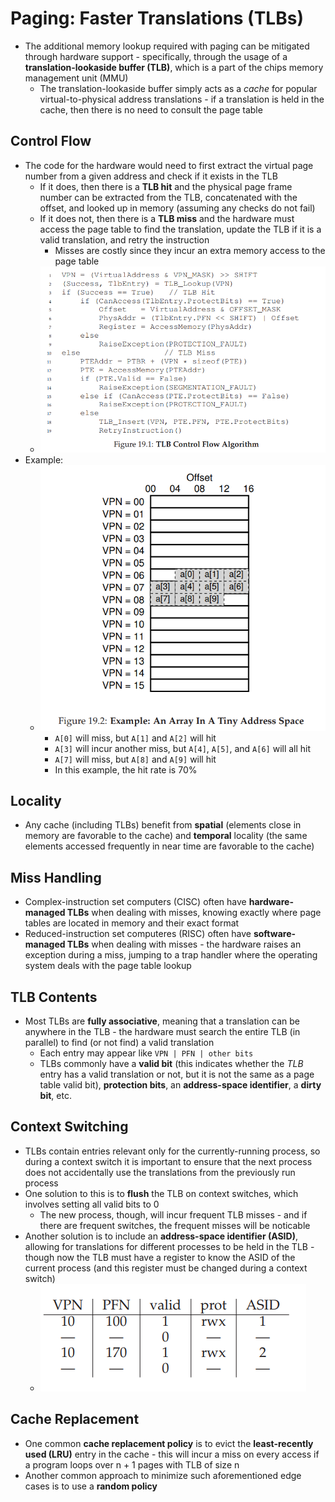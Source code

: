 # Paging: Faster Translations (TLBs)
- The additional memory lookup required with paging can be mitigated through hardware support - specifically, through the usage of a **translation-lookaside buffer (TLB)**, which is a part of the chips memory management unit (MMU)
    - The translation-lookaside buffer simply acts as a *cache* for popular virtual-to-physical address translations - if a translation is held in the cache, then there is no need to consult the page table
## Control Flow
- The code for the hardware would need to first extract the virtual page number from a given address and check if it exists in the TLB 
    - If it does, then there is a **TLB hit** and the physical page frame number can be extracted from the TLB, concatenated with the offset, and looked up in memory (assuming any checks do not fail)
    - If it does not, then there is a **TLB miss** and the hardware must access the page table to find the translation, update the TLB if it is a valid translation, and retry the instruction
        - Misses are costly since they incur an extra memory access to the page table
    - ![TLB Control Flow](../Images/TLB_Control_Flow.png)
- Example:
    - ![TLB Example](../Images/TLB_Example.png)
        - `A[0]` will miss, but `A[1]` and `A[2]` will hit
        - `A[3]` will incur another miss, but `A[4]`, `A[5]`, and `A[6]` will all hit
        - `A[7]` will miss, but `A[8]` and `A[9]` will hit
        - In this example, the hit rate is 70%
## Locality
- Any cache (including TLBs) benefit from **spatial** (elements close in memory are favorable to the cache) and **temporal** locality (the same elements accessed frequently in near time are favorable to the cache)
## Miss Handling
- Complex-instruction set computers (CISC) often have **hardware-managed TLBs** when dealing with misses, knowing exactly where page tables are located in memory and their exact format
- Reduced-instruction set computeres (RISC) often have **software-managed TLBs** when dealing with misses - the hardware raises an exception during a miss, jumping to a trap handler where the operating system deals with the page table lookup 
## TLB Contents
- Most TLBs are **fully associative**, meaning that a translation can be anywhere in the TLB - the hardware must search the entire TLB (in parallel) to find (or not find) a valid translation
    - Each entry may appear like `VPN | PFN | other bits`
    - TLBs commonly have a **valid bit** (this indicates whether the *TLB* entry has a valid translation or not, but it is not the same as a page table valid bit), **protection bits**, an **address-space identifier**, a **dirty bit**, etc.
## Context Switching
- TLBs contain entries relevant only for the currently-running process, so during a context switch it is important to ensure that the next process does not accidentally use the translations from the previously run process
- One solution to this is to **flush** the TLB on context switches, which involves setting all valid bits to 0
    - The new process, though, will incur frequent TLB misses - and if there are frequent switches, the frequent misses will be noticable
- Another solution is to include an **address-space identifier (ASID)**, allowing for translations for different processes to be held in the TLB - though now the TLB must have a register to know the ASID of the current process (and this register must be changed during a context switch)
    - ![Address Space Identifier](../Images/Address_Space_Identifier.png)
## Cache Replacement
- One common **cache replacement policy** is to evict the **least-recently used (LRU)** entry in the cache - this will incur a miss on every access if a program loops over n + 1 pages with TLB of size n
- Another common approach to minimize such aforementioned edge cases is to use a **random policy**